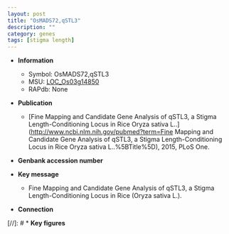 ```yaml
---
layout: post
title: "OsMADS72,qSTL3"
description: ""
category: genes
tags: [stigma length]
---
```


* **Information**  
    + Symbol: OsMADS72,qSTL3  
    + MSU: [LOC_Os03g14850](http://rice.plantbiology.msu.edu/cgi-bin/ORF_infopage.cgi?orf=LOC_Os03g14850)  
    + RAPdb: None  

* **Publication**  
    + [Fine Mapping and Candidate Gene Analysis of qSTL3, a Stigma Length-Conditioning Locus in Rice Oryza sativa L..](http://www.ncbi.nlm.nih.gov/pubmed?term=Fine Mapping and Candidate Gene Analysis of qSTL3, a Stigma Length-Conditioning Locus in Rice Oryza sativa L..%5BTitle%5D), 2015, PLoS One.

* **Genbank accession number**  

* **Key message**  
    + Fine Mapping and Candidate Gene Analysis of qSTL3, a Stigma Length-Conditioning Locus in Rice (Oryza sativa L.).

* **Connection**  

[//]: # * **Key figures**  


